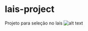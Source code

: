 # lais-project
Projeto para seleção no lais
 ![alt text](https://github.com/jpfcabral/lais-project/blob/main/pcb.png)
